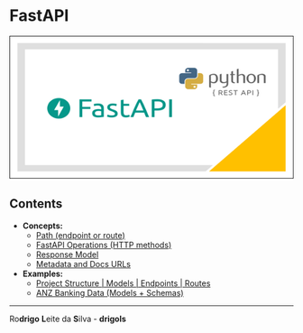 # FastAPI

![logo](res/logo.png)

## Contents

 - **Concepts:**
   - [Path (endpoint or route)](modules/path.md)
   - [FastAPI Operations (HTTP methods)](modules/operations.md)
   - [Response Model](modules/response-model.md)
   - [Metadata and Docs URLs](modules/metadata-docs-urls.md)
 - **Examples:**
   - [Project Structure | Models | Endpoints | Routes](modules/examples/sample-fastapi-mysql-app/README.md)
   - [ANZ Banking Data (Models + Schemas)](modules/examples/banking-data)

---

Ro**drigo** **L**eite da **S**ilva - **drigols**
